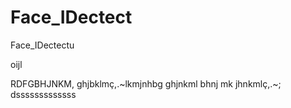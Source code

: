 # Face_IDectect
 Face_IDectectu

 oijl
 
RDFGBHJNKM,
ghjbklmç,.~lkmjnhbg
ghjnkml
bhnj mk
jhnkmlç,.~;
dsssssssssssss
